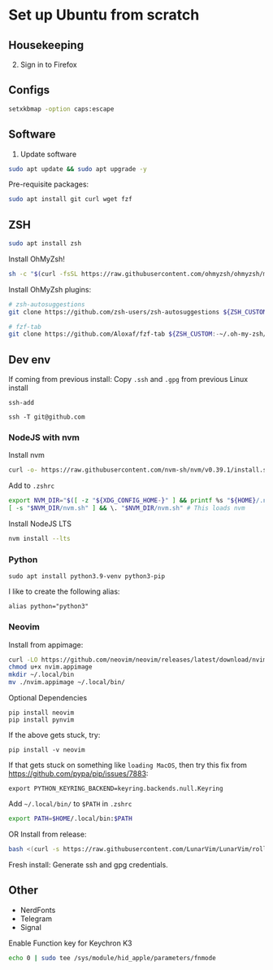 # Set up Ubuntu from scratch

## Housekeeping


2. Sign in to Firefox

## Configs
```bash
setxkbmap -option caps:escape
```

## Software
1. Update software
```bash
sudo apt update && sudo apt upgrade -y
```

Pre-requisite packages:
```bash
sudo apt install git curl wget fzf
```

## ZSH
```bash
sudo apt install zsh
```

Install OhMyZsh!
```bash
sh -c "$(curl -fsSL https://raw.githubusercontent.com/ohmyzsh/ohmyzsh/master/tools/install.sh)"
```

Install OhMyZsh plugins:

```bash
# zsh-autosuggestions
git clone https://github.com/zsh-users/zsh-autosuggestions ${ZSH_CUSTOM:-~/.oh-my-zsh/custom}/plugins/zsh-autosuggestions

# fzf-tab
git clone https://github.com/Aloxaf/fzf-tab ${ZSH_CUSTOM:-~/.oh-my-zsh/custom}/plugins/fzf-tab
```


## Dev env
If coming from previous install:
Copy `.ssh` and `.gpg` from previous Linux install

`ssh-add`

`ssh -T git@github.com`


### NodeJS with nvm
Install nvm
```bash
curl -o- https://raw.githubusercontent.com/nvm-sh/nvm/v0.39.1/install.sh | bash
```

Add to `.zshrc`
```bash
export NVM_DIR="$([ -z "${XDG_CONFIG_HOME-}" ] && printf %s "${HOME}/.nvm" || printf %s "${XDG_CONFIG_HOME}/nvm")"
[ -s "$NVM_DIR/nvm.sh" ] && \. "$NVM_DIR/nvm.sh" # This loads nvm
```

Install NodeJS LTS
```bash
nvm install --lts
```

### Python

```
sudo apt install python3.9-venv python3-pip
```

I like to create the following alias:
```
alias python="python3"
```

### Neovim
Install from appimage:
```bash
curl -LO https://github.com/neovim/neovim/releases/latest/download/nvim.appimage
chmod u+x nvim.appimage
mkdir ~/.local/bin
mv ./nvim.appimage ~/.local/bin/
```

Optional Dependencies
```
pip install neovim
pip install pynvim
```
If the above gets stuck, try:
```
pip install -v neovim
```
If that gets stuck on something like `loading MacOS`, then try this fix from https://github.com/pypa/pip/issues/7883:

```
export PYTHON_KEYRING_BACKEND=keyring.backends.null.Keyring
```


Add `~/.local/bin/` to `$PATH` in `.zshrc`

```bash
export PATH=$HOME/.local/bin:$PATH
```

OR Install from release:
```bash
bash <(curl -s https://raw.githubusercontent.com/LunarVim/LunarVim/rolling/utils/installer/install-neovim-from-release)
```

Fresh install:
Generate ssh and gpg credentials.

## Other

* NerdFonts
* Telegram
* Signal

Enable Function key for Keychron K3
```bash
echo 0 | sudo tee /sys/module/hid_apple/parameters/fnmode
```

